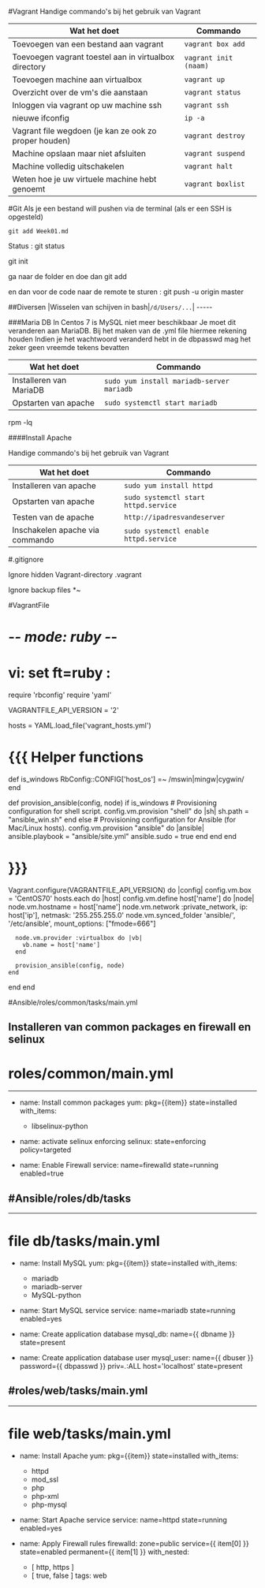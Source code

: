 #Vagrant
Handige commando's bij het gebruik van Vagrant
 
 Wat het doet| Commando
 ----------| -------------------
 Toevoegen van een bestand aan vagrant| ```vagrant box add```
 Toevoegen vagrant toestel aan in virtualbox directory| ```vagrant init (naam)```
 Toevoegen machine aan virtualbox | ```vagrant up```
 Overzicht over de vm's die aanstaan | ```vagrant status```
 Inloggen via vagrant op uw machine ssh | ```vagrant ssh```
 nieuwe ifconfig | ```ip -a```
 Vagrant file wegdoen (je kan ze ook zo proper houden) | ```vagrant destroy```
 Machine opslaan maar niet afsluiten |```vagrant suspend```
 Machine volledig uitschakelen | ```vagrant halt```
 Weten hoe je uw virtuele machine hebt genoemt |  ```vagrant boxlist```

#Git
Als je een bestand will pushen via de terminal (als er een SSH is opgesteld)

```git add Week01.md```

Status : git status

git init

ga naar de folder en doe dan git add

en dan voor de code naar de remote te sturen : git push -u origin master

##Diversen
 <Opgelet : Bij het installeren zijn we erop gebotst dat je echt in de folder moet zitten om succes te hebben. Screenshot hiervan zal nog worden toegevoegd>
 |Wisselen van schijven in bash|``` /d/Users/... ```| -----
 
###Maria DB
In Centos 7 is MySQL niet meer beschikbaar
Je moet dit veranderen aan MariaDB.
Bij het maken van de .yml file hiermee rekening houden
Indien je het wachtwoord veranderd hebt in de dbpasswd mag het zeker geen vreemde tekens bevatten

 Wat het doet| Commando
 ----------| -------------------
 Installeren van MariaDB| ```sudo yum install mariadb-server mariadb```
 Opstarten van apache | ```sudo systemctl start mariadb```

rpm -lq

####Install Apache

Handige commando's bij het gebruik van Vagrant
 
 Wat het doet| Commando
 ----------| -------------------
 Installeren van apache| ```sudo yum install httpd```
 Opstarten van apache | ```sudo systemctl start httpd.service```
 Testen van de apache | ```http://ipadresvandeserver```
 Inschakelen apache via commando | ```sudo systemctl enable httpd.service```

#.gitignore

Ignore hidden Vagrant-directory
.vagrant

Ignore backup files
*~

#VagrantFile
# -*- mode: ruby -*-
# vi: set ft=ruby :

require 'rbconfig'
require 'yaml'

VAGRANTFILE_API_VERSION = '2'

hosts = YAML.load_file('vagrant_hosts.yml')

# {{{ Helper functions

def is_windows
  RbConfig::CONFIG['host_os'] =~ /mswin|mingw|cygwin/
end

def provision_ansible(config, node)
  if is_windows
    # Provisioning configuration for shell script.
    config.vm.provision "shell" do |sh|
      sh.path = "ansible_win.sh"
    end
  else
    # Provisioning configuration for Ansible (for Mac/Linux hosts).
    config.vm.provision "ansible" do |ansible|
      ansible.playbook = "ansible/site.yml"
      ansible.sudo = true
    end
  end
end

# }}}

Vagrant.configure(VAGRANTFILE_API_VERSION) do |config|
  config.vm.box = 'CentOS70'
  hosts.each do |host|
    config.vm.define host['name'] do |node|
      node.vm.hostname = host['name']
      node.vm.network :private_network,
        ip: host['ip'],
        netmask: '255.255.255.0'
      node.vm.synced_folder 'ansible/', '/etc/ansible', mount_options: ["fmode=666"] 

      node.vm.provider :virtualbox do |vb|
        vb.name = host['name']
      end

      provision_ansible(config, node)
    end
  end
end

#Ansible/roles/common/tasks/main.yml

Installeren van common packages en firewall en selinux
-------------------------------------------------------
# roles/common/main.yml
---
- name: Install common packages
  yum: pkg={{item}} state=installed
  with_items:
    - libselinux-python
    
- name: activate selinux enforcing
  selinux: state=enforcing policy=targeted

- name: Enable Firewall
  service: name=firewalld state=running enabled=true

#Ansible/roles/db/tasks
------------------------
---
# file db/tasks/main.yml
- name: Install MySQL
  yum: pkg={{item}} state=installed
  with_items:
    - mariadb
    - mariadb-server
    - MySQL-python

- name: Start MySQL service
  service: name=mariadb state=running enabled=yes

- name: Create application database
  mysql_db: name={{ dbname }} state=present

- name: Create application database user
  mysql_user: name={{ dbuser }} password={{ dbpasswd }}
                priv=*.*:ALL host='localhost' state=present

#roles/web/tasks/main.yml
------------------------------
---
# file web/tasks/main.yml
- name: Install Apache
  yum: pkg={{item}} state=installed
  with_items:
    - httpd
    - mod_ssl
    - php
    - php-xml
    - php-mysql

- name: Start Apache service
  service: name=httpd state=running enabled=yes
  
- name: Apply Firewall rules
  firewalld:
    zone=public
    service={{ item[0] }}
    state=enabled
    permanent={{ item[1] }}
  with_nested:
    - [ http, https ]
    - [ true, false ]
  tags: web
  
